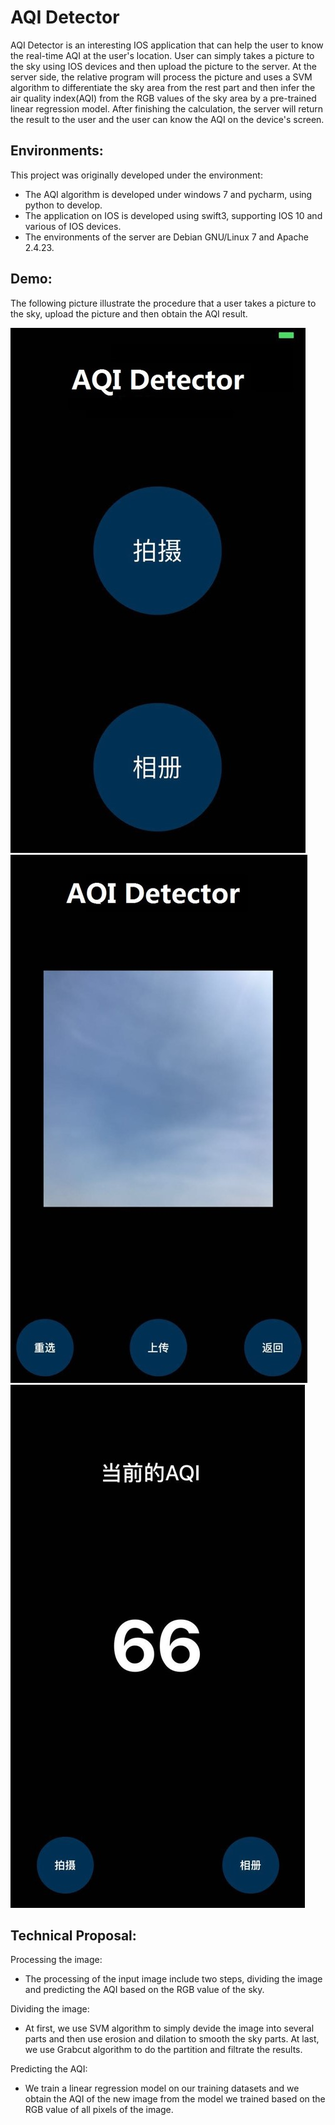 # AQI Detector

AQI Detector is an interesting IOS application that can help the user to know the real-time AQI at the user's location. User can simply takes a picture to the sky using IOS devices and then upload the picture to the server. At the server side, the relative program will process the picture and uses a SVM algorithm to differentiate the sky area from the rest part and then infer the air quality index(AQI) from the RGB values of the sky area by a pre-trained linear regression model. After finishing the calculation, the server will return the result to the user and the user can know the AQI on the device's screen.

Environments:
-------------
This project was originally developed under the environment:
 * The AQI algorithm is developed under windows 7 and pycharm, using python to develop.
 * The application on IOS is developed using swift3, supporting IOS 10 and various of IOS devices.
 * The environments of the server are Debian GNU/Linux 7 and Apache 2.4.23.
 
Demo:
-------------
The following picture illustrate the procedure that a user takes a picture to the sky, upload the picture and then obtain the AQI result.

![](https://github.com/Zihua-Liu/AQI-Detector/blob/master/Demo/Picture1.jpg)![](https://github.com/Zihua-Liu/AQI-Detector/blob/master/Demo/Picture2.jpg)![](https://github.com/Zihua-Liu/AQI-Detector/blob/master/Demo/Picture3.jpg)

Technical Proposal:
-------------
Processing the image:
 * The processing of the input image include two steps, dividing the image and predicting the AQI based on the RGB value of the sky.

Dividing the image:
 * At first, we use SVM algorithm to simply devide the image into several parts and then use erosion and dilation to smooth the sky parts. At last, we use Grabcut algorithm to do the partition and filtrate the results.
 
Predicting the AQI:
 * We train a linear regression model on our training datasets and we obtain the AQI of the new image from the model we trained based on the RGB value of all pixels of the image.
